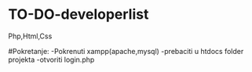 # TO-DO-developerlist
Php,Html,Css

#Pokretanje:
-Pokrenuti xampp(apache,mysql)
-prebaciti u htdocs folder projekta
-otvoriti login.php

